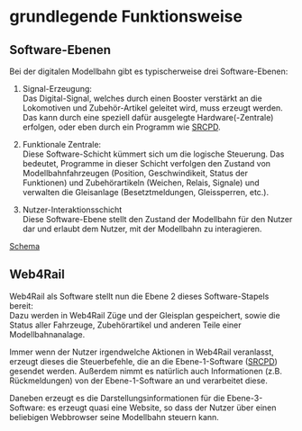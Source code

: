 # grundlegende Funktionsweise

## Software-Ebenen

Bei der digitalen Modellbahn gibt es typischerweise drei Software-Ebenen:

1. Signal-Erzeugung:  
Das Digital-Signal, welches durch einen Booster verstärkt an die Lokomotiven und Zubehör-Artikel geleitet wird, muss erzeugt werden.
Das kann durch eine speziell dafür ausgelegte Hardware(-Zentrale) erfolgen, oder eben durch ein Programm wie [SRCPD].  
  
2. Funktionale Zentrale:  
Diese Software-Schicht kümmert sich um die logische Steuerung. Das bedeutet, Programme in dieser Schicht verfolgen den Zustand von Modellbahnfahrzeugen (Position, Geschwindikeit, Status der Funktionen) und Zubehörartikeln (Weichen, Relais, Signale) und verwalten die Gleisanlage (Besetztmeldungen, Gleissperren, etc.).  
  
3. Nutzer-Interaktionsschicht  
Diese Software-Ebene stellt den Zustand der Modellbahn für den Nutzer dar und erlaubt dem Nutzer, mit der Modellbahn zu interagieren.

[Schema](http://www.plantuml.com/plantuml/proxy?cache=no&src=https://raw.githubusercontent.com/srsoftware-de/Web4Rail/master/doc/schema.plantuml)

## Web4Rail

Web4Rail als Software stellt nun die Ebene 2 dieses Software-Stapels bereit:  
Dazu werden in Web4Rail Züge und der Gleisplan gespeichert, sowie die Status aller Fahrzeuge, Zubehörartikel und anderen Teile einer Modellbahnanalage.

Immer wenn der Nutzer irgendwelche Aktionen in Web4Rail veranlasst, erzeugt dieses die Steuerbefehle, die an die Ebene-1-Software ([SRCPD]) gesendet werden.
Außerdem nimmt es natürlich auch Informationen (z.B. Rückmeldungen) von der Ebene-1-Software an und verarbeitet diese.

Daneben erzeugt es die Darstellungsinformationen für die Ebene-3-Software: es erzeugt quasi eine Website, so dass der Nutzer über einen beliebigen Webbrowser seine Modellbahn steuern kann.


[SRCPD]: http://srcpd.sourceforge.net/srcpd/